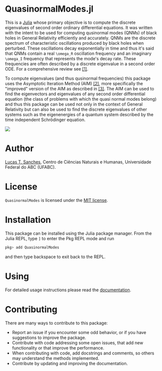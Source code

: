 # QuasinormalModes.jl

This is a [Julia](http://julialang.org) whose primary objective is to compute the discrete eigenvalues of second order ordinary differential equations. It was written with the intent to be used for computing qusinormal modes (QNMs) of black holes in General Relativity efficiently and accurately. QNMs are the discrete spectrum of characteristic oscillations produced by black holes when perturbed. These oscillations decay exponentially in time and thus it's said that QNMs contain a real ``\omega_R`` oscillation frequency and an imaginary ``\omega_I`` frequency that represents the mode's decay rate. These frequencies are often described by a discrete eigenvalue in a second order ODE. For a comprehensive review see [[1]](https://arxiv.org/abs/0905.2975).

To compute eigenvalues (and thus qusinormal frequencies) this package uses the Asymptotic Iteration Method (AIM) [[2]](https://arxiv.org/abs/math-ph/0309066v1), more specifically the "improved" version of the AIM as described in [[3]](https://arxiv.org/abs/1111.5024). The AIM can be used to find the eigenvectors and eigenvalues of any second order differential equation (the class of problems with which the quasi normal modes belong) and thus this package can be used not only in the context of General Relativity but can also be used to find the discrete eigenvalues of other systems such as the eigenenergies of a quantum system described by the time independent Schrödinger equation.

[![](https://img.shields.io/badge/docs-stable-blue.svg)](https://lucass-carneiro.github.io/QuasinormalModes.jl/)

# Author
[Lucas T. Sanches](lucas.t@ufabc.edu.br), Centro de Ciências Naturais e Humanas, Universidade Federal do ABC (UFABC).

# License

`QuasinormalModes` is licensed under the [MIT license](./LICENSE.md).

# Installation

This package can be installed using the Julia package manager. From the Julia REPL, type `]` to enter the Pkg REPL mode and run

```julia
pkg> add QuasinormalModes
```
and then type backspace to exit back to the REPL.

# Using

For detailed usage instructions please read the [documentation](https://lucass-carneiro.github.io/QuasinormalModes.jl/).

# Contributing

There are many ways to contribute to this package:

- Report an issue if you encounter some odd behavior, or if you have suggestions to improve the package.
- Contribute with code addressing some open issues, that add new functionality or that improve the performance.
- When contributing with code, add docstrings and comments, so others may understand the methods implemented.
- Contribute by updating and improving the documentation.
